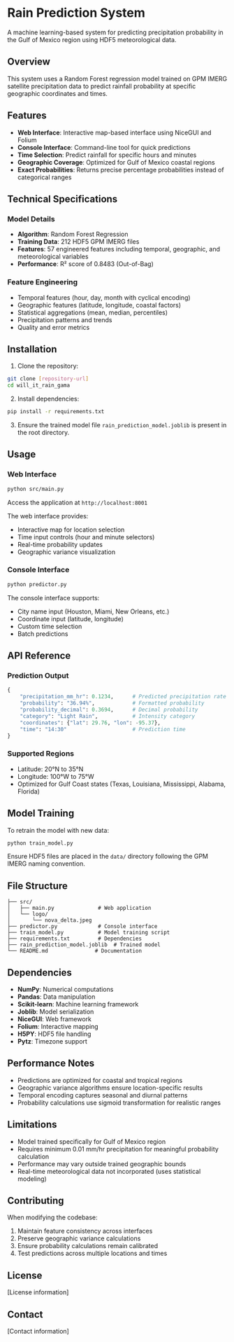 # Rain Prediction System

A machine learning-based system for predicting precipitation probability in the Gulf of Mexico region using HDF5 meteorological data.

## Overview

This system uses a Random Forest regression model trained on GPM IMERG satellite precipitation data to predict rainfall probability at specific geographic coordinates and times.

## Features

- **Web Interface**: Interactive map-based interface using NiceGUI and Folium
- **Console Interface**: Command-line tool for quick predictions
- **Time Selection**: Predict rainfall for specific hours and minutes
- **Geographic Coverage**: Optimized for Gulf of Mexico coastal regions
- **Exact Probabilities**: Returns precise percentage probabilities instead of categorical ranges

## Technical Specifications

### Model Details
- **Algorithm**: Random Forest Regression
- **Training Data**: 212 HDF5 GPM IMERG files
- **Features**: 57 engineered features including temporal, geographic, and meteorological variables
- **Performance**: R² score of 0.8483 (Out-of-Bag)

### Feature Engineering
- Temporal features (hour, day, month with cyclical encoding)
- Geographic features (latitude, longitude, coastal factors)
- Statistical aggregations (mean, median, percentiles)
- Precipitation patterns and trends
- Quality and error metrics

## Installation

1. Clone the repository:
```bash
git clone [repository-url]
cd will_it_rain_gama
```

2. Install dependencies:
```bash
pip install -r requirements.txt
```

3. Ensure the trained model file `rain_prediction_model.joblib` is present in the root directory.

## Usage

### Web Interface
```bash
python src/main.py
```
Access the application at `http://localhost:8001`

The web interface provides:
- Interactive map for location selection
- Time input controls (hour and minute selectors)
- Real-time probability updates
- Geographic variance visualization

### Console Interface
```bash
python predictor.py
```

The console interface supports:
- City name input (Houston, Miami, New Orleans, etc.)
- Coordinate input (latitude, longitude)
- Custom time selection
- Batch predictions

## API Reference

### Prediction Output
```python
{
    "precipitation_mm_hr": 0.1234,      # Predicted precipitation rate
    "probability": "36.94%",            # Formatted probability
    "probability_decimal": 0.3694,      # Decimal probability
    "category": "Light Rain",           # Intensity category
    "coordinates": {"lat": 29.76, "lon": -95.37},
    "time": "14:30"                     # Prediction time
}
```

### Supported Regions
- Latitude: 20°N to 35°N
- Longitude: 100°W to 75°W
- Optimized for Gulf Coast states (Texas, Louisiana, Mississippi, Alabama, Florida)

## Model Training

To retrain the model with new data:

```bash
python train_model.py
```

Ensure HDF5 files are placed in the `data/` directory following the GPM IMERG naming convention.

## File Structure

```
├── src/
│   ├── main.py              # Web application
│   └── logo/
│       └── nova_delta.jpeg
├── predictor.py             # Console interface
├── train_model.py           # Model training script
├── requirements.txt         # Dependencies
├── rain_prediction_model.joblib  # Trained model
└── README.md               # Documentation
```

## Dependencies

- **NumPy**: Numerical computations
- **Pandas**: Data manipulation
- **Scikit-learn**: Machine learning framework
- **Joblib**: Model serialization
- **NiceGUI**: Web framework
- **Folium**: Interactive mapping
- **H5PY**: HDF5 file handling
- **Pytz**: Timezone support

## Performance Notes

- Predictions are optimized for coastal and tropical regions
- Geographic variance algorithms ensure location-specific results
- Temporal encoding captures seasonal and diurnal patterns
- Probability calculations use sigmoid transformation for realistic ranges

## Limitations

- Model trained specifically for Gulf of Mexico region
- Requires minimum 0.01 mm/hr precipitation for meaningful probability calculation
- Performance may vary outside trained geographic bounds
- Real-time meteorological data not incorporated (uses statistical modeling)

## Contributing

When modifying the codebase:
1. Maintain feature consistency across interfaces
2. Preserve geographic variance calculations
3. Ensure probability calculations remain calibrated
4. Test predictions across multiple locations and times

## License

[License information]

## Contact

[Contact information]